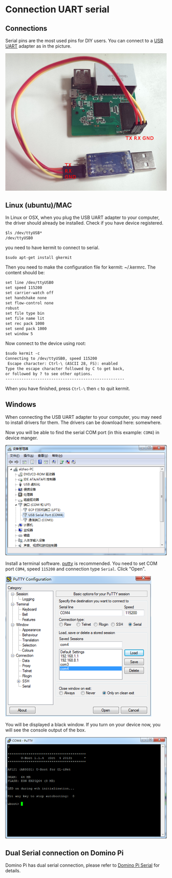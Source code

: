 Connection UART serial
===================

Connections
----------

Serial pins are the most used pins for DIY users. You can connect to a <a href="http://www.ebay.com/itm/PL-2303-USB-to-UART-TTL-adapter-/321407483336">USB UART</a> adapter as in the picture.

![UART](src/serial.jpg)

Linux (ubuntu)/MAC
------------
In Linux or OSX, when you plug the USB UART adapter to your computer, the driver should already be installed. Check if you have device registered.
```
$ls /dev/ttyUSB*
/dev/ttyUSB0
```
you need to have kermit to connect to serial.
```
$sudo apt-get install gkermit
```

Then you need to make the configuration file for kermit: ~/.kermrc. The content should be:
```
set line /dev/ttyUSB0
set speed 115200
set carrier-watch off
set handshake none
set flow-control none
robust
set file type bin
set file name lit
set rec pack 1000
set send pack 1000
set window 5
```

Now connect to the device using root:
```
$sudo kermit -c
Connecting to /dev/ttyUSB0, speed 115200
 Escape character: Ctrl-\ (ASCII 28, FS): enabled
Type the escape character followed by C to get back,
or followed by ? to see other options.
----------------------------------------------------

```

When you have finished, press `Ctrl-\` then `c` to quit kermit.

Windows
---------
When connecting the USB UART adapter to your computer, you may need to install drivers for them. The drivers can be download here: somewhere.

Now you will be able to find the serial COM port (in this example: `COM4`) in device manger.

![Com](src/find-serial-port.png)

Install a terminal software. <a href="http://www.chiark.greenend.org.uk/~sgtatham/putty/download.html">putty</a> is recommended. You need to set COM port `COM4`, speed `115200` and connection type `Serial`. Click "Open".


![Putty](src/putty.png)

You will be displayed a black window. If you turn on your device now, you will see the console output of the box.


![Putty](src/putty1.png)

Dual Serial connection on Domino Pi
-------------------------------
Domino Pi has dual serial connection, please refer to <a href='http://domino.io/#!domino/pi/serial.md'>Domino Pi Serial</a> for details. 